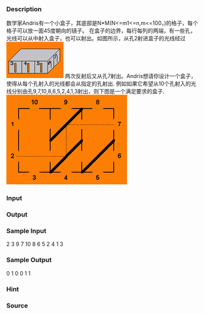 
### Description
数学家Andris有一个小盒子，其底部是N*M(N<=m1<=n,m<=100，)的格子，每个格子可以放一面45度朝向的镜子。 在盒子的边界，每行每列的两端，有一些孔，光线可以从中射入盒子，也可以射出。如图所示，从孔2射进盒子的光线经过  ![](/JudgeOnline/images/1380_2.jpg) 两次反射后又从孔7射出。Andris想请你设计一个盒子，使得从每个孔射入的光线都会从指定的孔射出. 例如如果它希望从10个孔射入的光线分别由孔9,7,10,8,6,5,2,4,1,3射出，则下图是一个满足要求的盒子. ![](/JudgeOnline/images/1380_1.jpg)
### Input

### Output

### Sample Input
2 3
9
7
10
8
6
5
2
4
1
3

### Sample Output
0 1 0
0 1 1

### Hint

### Source
